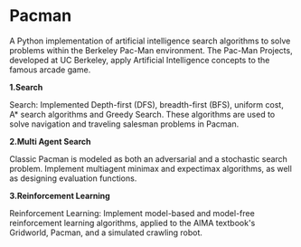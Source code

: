 # Pacman


A Python implementation of artificial intelligence search algorithms to solve problems within the Berkeley Pac-Man environment. The Pac-Man Projects, developed at UC Berkeley, apply Artificial Intelligence concepts to the famous arcade game.



__1.Search__

Search: Implemented Depth-first (DFS), breadth-first (BFS), uniform cost, A* search algorithms and Greedy Search. These algorithms are used to solve navigation and traveling salesman problems in Pacman.

__2.Multi Agent Search__

Classic Pacman is modeled as both an adversarial and a stochastic search problem. Implement multiagent minimax and expectimax algorithms, as well as designing evaluation functions.
  
__3.Reinforcement Learning__

Reinforcement Learning: Implement model-based and model-free reinforcement learning algorithms, applied to the AIMA textbook's Gridworld, Pacman, and a simulated crawling robot.
